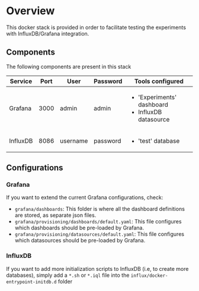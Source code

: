 # Overview
This docker stack is provided in order to facilitate testing the experiments with InfluxDB/Grafana integration.

## Components
The following components are present in this stack

| Service | Port | User | Password | Tools configured |
|------|---------|------|---------|---------|
| Grafana | 3000 | admin | admin | <ul><li>'Experiments' dashboard</li><li>InfluxDB datasource</li></ul> |
| InfluxDB | 8086 | username | password | <ul><li>'test' database</li></ul>|

## Configurations
### Grafana
If you want to extend the current Grafana configurations, check:
- `grafana/dashboards`: This folder is where all the dashboard definitions are stored, as separate json files.
- `grafana/provisioning/dashboards/default.yaml`: This file configures which dashboards should be pre-loaded by Grafana.
- `grafana/provisioning/datasources/default.yaml`: This file configures which datasources should be pre-loaded by Grafana.

### InfluxDB
If you want to add more initialization scripts to InfluxDB (i.e, to create more databases), simply add a `*.sh` or `*.iql` file into the `influx/docker-entrypoint-initdb.d` folder
